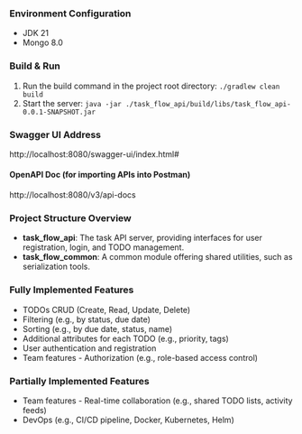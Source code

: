 ### Environment Configuration
* JDK 21
* Mongo 8.0

### Build & Run
1. Run the build command in the project root directory: `./gradlew clean build`
2. Start the server: `java -jar ./task_flow_api/build/libs/task_flow_api-0.0.1-SNAPSHOT.jar`

### Swagger UI Address
http://localhost:8080/swagger-ui/index.html#
#### OpenAPI Doc (for importing APIs into Postman)
http://localhost:8080/v3/api-docs

### Project Structure Overview
* **task_flow_api**: The task API server, providing interfaces for user registration, login, and TODO management.
* **task_flow_common**: A common module offering shared utilities, such as serialization tools.

### Fully Implemented Features
* TODOs CRUD (Create, Read, Update, Delete)
* Filtering (e.g., by status, due date)
* Sorting (e.g., by due date, status, name)
* Additional attributes for each TODO (e.g., priority, tags)
* User authentication and registration
* Team features - Authorization (e.g., role-based access control)

### Partially Implemented Features
* Team features - Real-time collaboration (e.g., shared TODO lists, activity feeds)
* DevOps (e.g., CI/CD pipeline, Docker, Kubernetes, Helm)